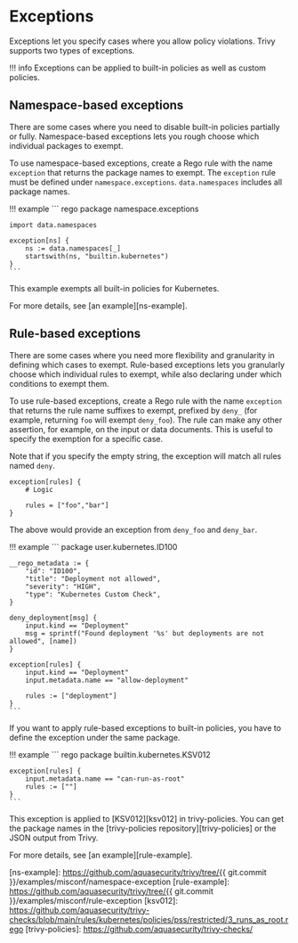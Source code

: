 # Exceptions
Exceptions let you specify cases where you allow policy violations.
Trivy supports two types of exceptions.

!!! info
    Exceptions can be applied to built-in policies as well as custom policies.

## Namespace-based exceptions
There are some cases where you need to disable built-in policies partially or fully.
Namespace-based exceptions lets you rough choose which individual packages to exempt.

To use namespace-based exceptions, create a Rego rule with the name `exception` that returns the package names to exempt.
The `exception` rule must be defined under `namespace.exceptions`.
`data.namespaces` includes all package names.


!!! example
    ``` rego
    package namespace.exceptions

    import data.namespaces
        
    exception[ns] {
        ns := data.namespaces[_]
        startswith(ns, "builtin.kubernetes")
    }
    ```

This example exempts all built-in policies for Kubernetes.

For more details, see [an example][ns-example].

## Rule-based exceptions
There are some cases where you need more flexibility and granularity in defining which cases to exempt.
Rule-based exceptions lets you granularly choose which individual rules to exempt, while also declaring under which conditions to exempt them.

To use rule-based exceptions, create a Rego rule with the name `exception` that returns the rule name suffixes to exempt, prefixed by `deny_` (for example, returning `foo` will exempt `deny_foo`). 
The rule can make any other assertion, for example, on the input or data documents. 
This is useful to specify the exemption for a specific case.

Note that if you specify the empty string, the exception will match all rules named `deny`.

```
exception[rules] {
    # Logic

    rules = ["foo","bar"]
}
```

The above would provide an exception from `deny_foo` and `deny_bar`.


!!! example
    ```
    package user.kubernetes.ID100

    __rego_metadata := {
        "id": "ID100",
        "title": "Deployment not allowed",
        "severity": "HIGH",
        "type": "Kubernetes Custom Check",
    }
    
    deny_deployment[msg] {
        input.kind == "Deployment"
    	msg = sprintf("Found deployment '%s' but deployments are not allowed", [name])
    }
    
    exception[rules] {
        input.kind == "Deployment"
        input.metadata.name == "allow-deployment"
        
        rules := ["deployment"]
    }
    ```

If you want to apply rule-based exceptions to built-in policies, you have to define the exception under the same package.

!!! example
    ``` rego
    package builtin.kubernetes.KSV012

    exception[rules] {
        input.metadata.name == "can-run-as-root"
        rules := [""]
    }
    ```

This exception is applied to [KSV012][ksv012] in trivy-policies.
You can get the package names in the [trivy-policies repository][trivy-policies] or the JSON output from Trivy.

For more details, see [an example][rule-example].

[ns-example]: https://github.com/aquasecurity/trivy/tree/{{ git.commit }}/examples/misconf/namespace-exception
[rule-example]: https://github.com/aquasecurity/trivy/tree/{{ git.commit }}/examples/misconf/rule-exception
[ksv012]: https://github.com/aquasecurity/trivy-checks/blob/main/rules/kubernetes/policies/pss/restricted/3_runs_as_root.rego 
[trivy-policies]: https://github.com/aquasecurity/trivy-checks/